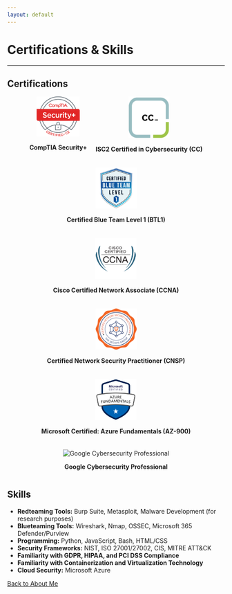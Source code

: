 ```yaml
---
layout: default
---
```


# Certifications & Skills
---
## Certifications

<div style="display: flex; flex-wrap: wrap; gap: 20px; justify-content: center;">

  <div style="text-align: center;">
    <img src="./comptia_security_plus.png" alt="CompTIA Security+" style="width: 100px; height: auto;">
    <p><strong>CompTIA Security+</strong></p>
  </div>
  
  <div style="text-align: center;">
    <img src="./cc.png" alt="ISC2 Certified in Cybersecurity (CC)" style="width: 95px; height: auto;">
    <p><strong>ISC2 Certified in Cybersecurity (CC)</strong></p>
  </div>
  
  <div style="text-align: center;">
    <img src="./btl1.png" alt="Certified Blue Team Level 1 (BTL1)" style="width: 95px; height: auto;">
    <p><strong>Certified Blue Team Level 1 (BTL1)</strong></p>
  </div>
  
  <div style="text-align: center;">
    <img src="./ccna_large.jpg" alt="Cisco Certified Network Associate (CCNA)" style="width: 95px; height: auto;">
    <p><strong>Cisco Certified Network Associate (CCNA)</strong></p>
  </div>

  <div style="text-align: center;">
    <img src="./cnsp.png" alt="Cisco Certified Network Associate (CCNA)" style="width: 95px; height: auto;">
    <p><strong>Certified Network Security Practitioner (CNSP)</strong></p>
  </div>

  <div style="text-align: center;">
  <img src="./az900.png" alt="Cisco Certified Network Associate (CCNA)" style="width: 95px; height: auto;">
  <p><strong>Microsoft Certified: Azure Fundamentals (AZ-900)</strong></p>
  </div>

  <div style="text-align: center;">
    <img src="https://img.icons8.com/color/100/000000/google-logo.png" alt="Google Cybersecurity Professional" style="width: 95px; height: auto;">
    <p><strong>Google Cybersecurity Professional</strong></p>
  </div>
</div>

## Skills

- **Redteaming Tools:** Burp Suite, Metasploit, Malware Development (for research purposes)
- **Blueteaming Tools:** Wireshark, Nmap, OSSEC, Microsoft 365 Defender/Purview
- **Programming:** Python, JavaScript, Bash, HTML/CSS
- **Security Frameworks:** NIST, ISO 27001/27002, CIS, MITRE ATT&CK
- **Familiarity with GDPR, HIPAA, and PCI DSS Compliance**
- **Familiarity with Containerization and Virtualization Technology**
- **Cloud Security:** Microsoft Azure

[Back to About Me](./index.md)
